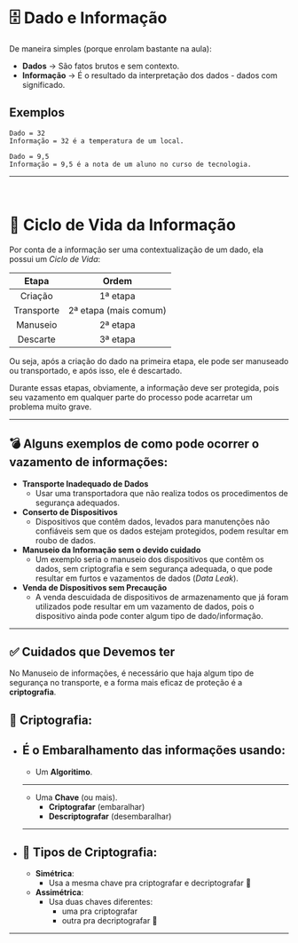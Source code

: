 # &#x1F5C4;&#xFE0F; Dado e Informação

De maneira simples (porque enrolam bastante na aula):

- **Dados** &rarr; São fatos brutos e sem contexto.
- **Informação** &rarr; É o resultado da interpretação dos dados - dados com significado.

## Exemplos

```  
Dado = 32
Informação = 32 é a temperatura de um local.

Dado = 9,5
Informação = 9,5 é a nota de um aluno no curso de tecnologia.
```

---
<br>

# &#x1F4BE; Ciclo de Vida da Informação

Por conta de a informação ser uma contextualização de um dado, ela possui um *Ciclo de Vida*:

| Etapa     |          Ordem       |
|:---------:|:--------------------:|
|Criação    | 1ª etapa             |
|Transporte | 2ª etapa (mais comum)|
|Manuseio   | 2ª etapa             |
|Descarte   | 3ª etapa             |

Ou seja, após a criação do dado na primeira etapa, ele pode ser manuseado ou transportado, e após isso, ele é descartado.

Durante essas etapas, obviamente, a informação deve ser protegida, pois seu vazamento em qualquer parte do processo pode acarretar um problema muito grave.

---

## &#x1F4A3; Alguns exemplos de como pode ocorrer o vazamento de informações:

- **Transporte Inadequado de Dados**
    - Usar uma transportadora que não realiza todos os procedimentos de segurança adequados.
- **Conserto de Dispositivos**
    - Dispositivos que contêm dados, levados para manutenções não confiáveis sem que os dados estejam protegidos, podem resultar em roubo de dados.
- **Manuseio da Informação sem o devido cuidado**
    - Um exemplo seria o manuseio dos dispositivos que contêm os dados, sem criptografia e sem segurança adequada, o que pode resultar em furtos e vazamentos de dados (*Data Leak*).
- **Venda de Dispositivos sem Precaução**
    - A venda descuidada de dispositivos de armazenamento que já foram utilizados pode resultar em um vazamento de dados, pois o dispositivo ainda pode conter algum tipo de dado/informação.

---

## &#x2705; Cuidados que Devemos ter

No Manuseio de informações, é necessário que haja algum tipo de segurança no transporte, e a forma mais eficaz de proteção é a **criptografia**.

## &#x1F510; Criptografia:
- É o **Embaralhamento das informações** usando:
    ---
    - Um **Algoritimo**.
    ---
    - Uma **Chave** (ou mais).
        - **Criptografar** (embaralhar)
        - **Descriptografar** (desembaralhar)
    ---
- &#x1F9E9; **Tipos de Criptografia**:
    ---
    - **Simétrica**:
        - Usa a mesma chave pra criptografar e decriptografar 🔁
    - **Assimétrica**:
        - Usa duas chaves diferentes:
            - uma pra criptografar
            - outra pra decriptografar 🔄
---

